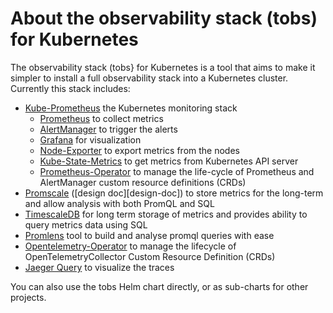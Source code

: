 # About the observability stack (tobs) for Kubernetes
The observability stack (tobs} for Kubernetes is a tool that aims to make it
simpler to install a full observability stack into a Kubernetes cluster.
Currently this stack includes:

*   [Kube-Prometheus][kube-prometheus] the Kubernetes monitoring stack
    *   [Prometheus][prometheus] to collect metrics
    *   [AlertManager][alert-manager] to trigger the alerts
    *   [Grafana][grafana] for visualization
    *   [Node-Exporter][node-exporter] to export metrics from the nodes
    *   [Kube-State-Metrics][kube-state-metrics] to get metrics from Kubernetes
        API server
    *   [Prometheus-Operator][prometheus-operator] to manage the life-cycle of
        Prometheus and AlertManager custom resource definitions (CRDs)
*   [Promscale][promscale] ([design doc][design-doc]) to store metrics for the
    long-term and allow analysis with both PromQL and SQL
*   [TimescaleDB][timescaledb] for long term storage of metrics and provides
    ability to query metrics data using SQL
*   [Promlens][promlens] tool to build and analyse promql queries with ease
*   [Opentelemetry-Operator][opentelemetry-operator] to manage the lifecycle of       
    OpenTelemetryCollector Custom Resource Definition (CRDs)
*   [Jaeger Query][jaeger-query] to visualize the traces

You can also use the tobs Helm chart directly, or as sub-charts for other
projects.

[kube-prometheus]: https://github.com/prometheus-operator/kube-prometheus#kube-prometheus
[prometheus]: https://github.com/prometheus/prometheus
[alert-manager]: https://github.com/prometheus/alertmanager#alertmanager-
[grafana]: https://github.com/grafana/grafana
[node-exporter]: https://github.com/prometheus/node_exporter
[kube-state-metrics]: https://github.com/kubernetes/kube-state-metrics
[prometheus-operator]: https://github.com/prometheus-operator/prometheus-operator#prometheus-operator
[promscale]: https://github.com/timescale/promscale
[timescaledb]: https://github.com/timescale/timescaledb
[promlens]: https://promlens.com/
[opentelemetry-operator]: https://github.com/open-telemetry/opentelemetry-operator#opentelemetry-operator-for-kubernetes
[jaeger-query]: https://github.com/jaegertracing/jaeger
